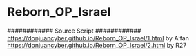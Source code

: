 # Reborn_OP_Israel #
############
Source Script
############
https://donjuancyber.github.io/Reborn_OP_Israel/1.html by Alfan
https://donjuancyber.github.io/Reborn_OP_Israel/2.html by R27
